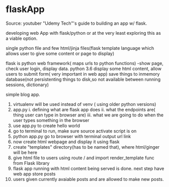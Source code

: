 # flaskApp
Source: youtuber "Udemy Tech"'s guide to building an app w/ flask.

developing web App with flask/python
or at the very least exploring this as a viable option.

single python file and few html/jinja files(flask template language which
allows user to give some content or page to display)

flask is python web framework( maps urls to python functions)
-show page, check user login, display data.
python 3.6
display some html content, allow users to submit form( very important in web app)
save things to inmemory database(not persistenting things to disk,so not available between running sessions, dictionary)

simple blog app.

1. virtualenv will be used instead of venv ( using older python versions)
2. app.py
   i. defining what are flask app does
   ii. what the endpoints are( thing user can type in browser are)
   iii. what we are going to do when the user types something in the browser
3. use app.py to create hello world 
4. go to terminal to run, make sure source activate script is on
5. python app.py go to browser with terminal output url link
6. now create html webpage and display it using flask
7. create "templates" directory(has to be named that), where html/ginger will be here
8. give html file to users using route / and import render_template func from Flask library
9. flask app running with html content being served is done. next step have web app store posts
10. users given currently avaiable posts and are allowed to make new posts.
